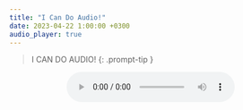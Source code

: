 ```yaml
---
title: "I Can Do Audio!"
date: 2023-04-22 1:00:00 +0300
audio_player: true
---
```

>I CAN DO AUDIO!
{: .prompt-tip }
<div style="text-align: center;">
<audio controls title="My First Audio">
  <source src="\assets\test.mp3" type="audio/mp3">
</audio>
</div>
